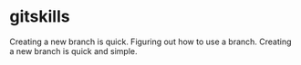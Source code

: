 # gitskills
Creating a new branch is quick.
Figuring out how to use a branch.
Creating a new branch is quick and simple.
